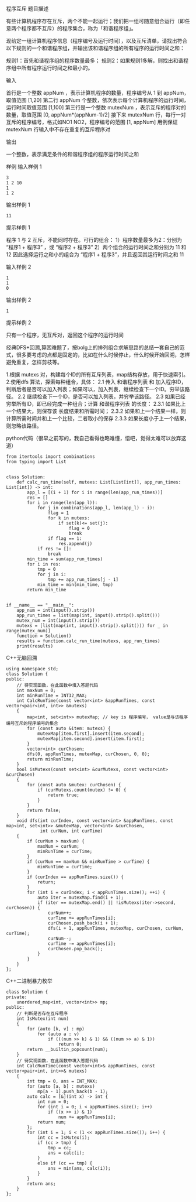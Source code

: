 程序互斥  题目描述

有些计算机程序存在互斥，两个不能一起运行；我们把一组可随意组合运行（即任意两个程序都不互斥）的程序集合，称为「和谐程序组」。

现给定一组计算机程序信息（程序编号及运行时间），以及互斥清单，请找出符合以下规则的一个和谐程序组，并输出该和谐程序组的所有程序的运行时间之和：

规则1：首先和谐程序组的程序数量最多；
规则2：如果规则1多解，则找出和谐程序组中所有程序运行时间之和最小的。

输入

  首行是一个整数 appNum ，表示计算机程序的数量，程序编号从 1 到 appNum，取值范围 [1,20]
  第二行 appNum 个整数，依次表示每个计算机程序的运行时间，运行时间取值范围 [1,100]
  第三行是一个整数 mutexNum ，表示互斥的程序对的数量，取值范围 [0, appNum*(appNum-1)/2]
  接下来 mutexNum 行，每行一对互斥的程序编号，格式如NO1 NO2，程序编号的范围 [1, appNum]
  用例保证 mutexNum 行输入中不存在重复的互斥程序对
  
输出

  一个整数，表示满足条件的和谐程序组的程序运行时间之和

样例
  输入样例 1 

    3
    1 2 10
    1
    1 2
    
  输出样例 1

    11
    
  提示样例 1
  
  程序 1 与 2 互斥，不能同时存在。可行的组合：
  1）程序数量最多为2：分别为 “程序1 + 程序3” ，或 “程序2 + 程序3”
  2）两个组合的运行时间之和分别为 11 和 12
  因此选择运行之和小的组合为 “程序1 + 程序3”，并且返回其运行时间之和 11


  输入样例 2 

    1
    1
    0
    
  输出样例 2

    1
    
  提示样例 2
  
  只有一个程序，无互斥对，返回这个程序的运行时间

经典DFS+回溯,算困难题了，按bolg上的排列组合求解思路的总结一套自己的范式，很多要考虑的点都是固定的，比如在什么时候停止，什么时候开始回溯，怎样避免重复，怎样剪枝等。

1.根据 mutexs 对，构建每个ID的所有互斥列表，map结构存放，用于快速索引。
2.使用dfs 算法，探索每种组合，具体：
  2.1 传入 和谐程序列表 和 加入程序ID，判断后者是否可以加入列表；如果可以，加入列表，继续检查下一个ID。穷举该路径。
  2.2 继续检查下一个ID，是否可以加入列表，并穷举该路径。
  2.3 如果已经穷举所有ID，即已经完成一种组合；计算 和谐程序列表 的长度：
  2.3.1 如果比上一个结果大，则保存该 长度结果和所需时间；
  2.3.2 如果和上一个结果一样，则计算所需时间并和上一个比较，二者取小的保存
  2.3.3 如果长度小于上一个结果，则忽略该路径。
  
python代码（很早之前写的，我自己看得也略难懂，悟吧，觉得太难可以放弃这道）

    from itertools import combinations
    from typing import List
    
    
    class Solution:
        def calc_run_time(self, mutexs: List[List[int]], app_run_times: List[int]) -> int:
            app_l = [(i + 1) for i in range(len(app_run_times))]
            res = []
            for i in range(len(app_l)):
                for j in combinations(app_l, len(app_l) - i):
                    flag = 1
                    for k in mutexs:
                        if set(k)<= set(j):
                            flag = 0
                            break
                    if flag == 1:
                        res.append(j)
                if res != []:
                    break
            min_time = sum(app_run_times)
            for i in res:
                tmp = 0
                for j in i:
                    tmp += app_run_times[j - 1]
                min_time = min(min_time, tmp)
            return min_time
    
    
    if __name__ == "__main__":
        app_num = int(input().strip())
        app_run_times = list(map(int, input().strip().split()))
        mutex_num = int(input().strip())
        mutexs = [list(map(int, input().strip().split())) for _ in range(mutex_num)]
        function = Solution()
        results = function.calc_run_time(mutexs, app_run_times)
        print(results)

C++无脑回溯

    using namespace std;
    class Solution {
    public:
        // 待实现函数，在此函数中填入答题代码
        int maxNum = 0;
        int minRunTime = INT32_MAX;
        int CalcRunTime(const vector<int> &appRunTimes, const vector<pair<int, int>> &mutexs)
        {
            map<int, set<int>> mutexMap; // key is 程序编号， value是与该程序编号互斥的程序编号的集合
            for (const auto &item: mutexs) {
                mutexMap[item.first].insert(item.second);
                mutexMap[item.second].insert(item.first);
            }
            vector<int> curChosen;
            dfs(0, appRunTimes, mutexMap, curChosen, 0, 0);
            return minRunTime;
        }
        bool isMutexs(const set<int> &curMutexs, const vector<int> &curChosen)
        {
            for (const auto &mutex: curChosen) {
                if (curMutexs.count(mutex) != 0) {
                    return true;
                }
            }
            return false;
        }
        void dfs(int curIndex, const vector<int> &appRunTimes, const map<int, set<int>> &mutexMap, vector<int> &curChosen,
                 int curNum, int curTime)
        {
            if (curNum > maxNum) {
                maxNum = curNum;
                minRunTime = curTime;
            }
            if (curNum == maxNum && minRunTime > curTime) {
                minRunTime = curTime;
            }
            if (curIndex == appRunTimes.size()) {
                return;
            }
            for (int i = curIndex; i < appRunTimes.size(); ++i) {
                auto iter = mutexMap.find(i + 1);
                if (iter == mutexMap.end() || !isMutexs(iter->second, curChosen)) {
                    curNum++;
                    curTime += appRunTimes[i];
                    curChosen.push_back(i + 1);
                    dfs(i + 1, appRunTimes, mutexMap, curChosen, curNum, curTime);
                    curNum--;
                    curTime -= appRunTimes[i];
                    curChosen.pop_back();
                }
            }
        }
    };

C++二进制暴力枚举

    class Solution {
    private:
        unordered_map<int, vector<int>> mp;
    public:
        // 判断是否存在互斥程序
        int IsMutex(int num)
        {
            for (auto [k, v] : mp)
                for (auto a : v)
                    if (((num >> k) & 1) && ((num >> a) & 1))
                        return 0;
            return __builtin_popcount(num);
        }
        // 待实现函数，在此函数中填入答题代码
        int CalcRunTime(const vector<int>& appRunTimes, const vector<pair<int, int>>& mutexs)
        {
            int tmp = 0, ans = INT_MAX;
            for (auto [a, b] : mutexs)
                mp[a - 1].push_back(b - 1);
            auto calc = [&](int x) -> int {
                int num = 0;
                for (int i = 0; i < appRunTimes.size(); i++)
                    if ((x >> i) & 1)
                        num += appRunTimes[i];
                return num;
            };
            for (int i = 1; i < (1 << appRunTimes.size()); i++) {
                int cc = IsMutex(i);
                if (cc > tmp) {
                    tmp = cc;
                    ans = calc(i);
                }
                else if (cc == tmp) {
                    ans = min(ans, calc(i));
                }
            }
            return ans;
        }
    };
